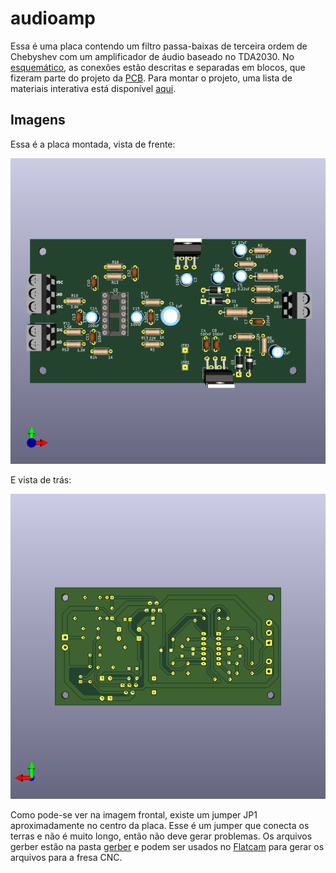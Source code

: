 # audioamp

Essa é uma placa contendo um filtro passa-baixas de terceira ordem de Chebyshev com um amplificador de áudio baseado no TDA2030. No [esquemático](./Esquematico.pdf), as conexões estão descritas e separadas em blocos, que fizeram parte do projeto da [PCB](./PCB.pdf). Para montar o projeto, uma lista de materiais interativa está disponível [aqui](https://cardosorapha.github.io/audioamp/).

## Imagens

Essa é a placa montada, vista de frente:

<img src="/imagens/frente.png" alt="Frente"/>

E vista de trás:

<img src="/imagens/tras.png" alt="Trás"/>

Como pode-se ver na imagem frontal, existe um jumper JP1 aproximadamente no centro da placa. Esse é um jumper que conecta os terras e não é muito longo, então não deve gerar problemas. Os arquivos gerber estão na pasta [gerber](./gerber) e podem ser usados no [Flatcam](http://flatcam.org/) para gerar os arquivos para a fresa CNC.
